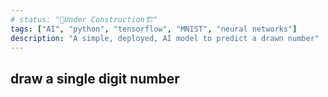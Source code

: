 ```yaml
---
# status: "🚧Under Construction🏗️"
tags: ["AI", "python", "tensorflow", "MNIST", "neural networks"]
description: "A simple, deployed, AI model to predict a drawn number"
---
```


<script src="https://cdn.jsdelivr.net/npm/@tensorflow/tfjs@2.0.0/dist/tf.min.js"></script>
<script src="https://d3js.org/d3.v4.js"></script>
<script src="/assets/js/NNNN/canvas.js"></script>


<h2 class="display-4 text-center warning font-weight-bold text-warning mb-6">draw a single digit number</h2>


<div style="text-align: center;">
    <canvas class="border border-warning rounded" id="canvas" name="draw" width="392" height="392" style="text-align: center; visibility: hidden;">

        <script type="text/javascript">
                drawCanvas();
        </script>

    </canvas>

    <div class="col text-center">
        <button type="button" class="btn btn-outline-warning mt-2" onclick="clearCanvas()">clear</button>
    </div>

    <h5 id="predictionText" class="display-5 text-center warning font-weight-bold text-warning mb-6" style="visibility: hidden;">you drew the number</h5> 

    <div id="predictionPlot"></div>
    <script src="/assets/js/NNNN/chart.js"></script>


</div>

<script>
tf.loadLayersModel("/assets/models/NNNN_model/model.json").then(function(model) {
 window.model = model;
 getPrediction(updateText=false);
 canvas.style.visibility = 'visible';
});

</script>



